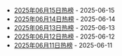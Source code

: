* [2025年06月15日热榜](https://product-daily.haha.ai/posts/20250615) - 2025-06-15
* [2025年06月14日热榜](https://product-daily.haha.ai/posts/20250614) - 2025-06-14
* [2025年06月13日热榜](https://product-daily.haha.ai/posts/20250613) - 2025-06-13
* [2025年06月12日热榜](https://product-daily.haha.ai/posts/20250612) - 2025-06-12
* [2025年06月11日热榜](https://product-daily.haha.ai/posts/20250611) - 2025-06-11
